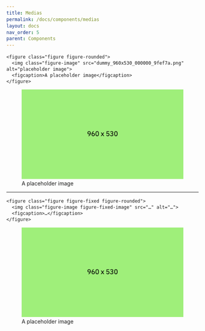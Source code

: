 ```yaml
---
title: Medias
permalink: /docs/components/medias
layout: docs
nav_order: 5
parent: Components
---
```


````
<figure class="figure figure-rounded">
  <img class="figure-image" src="dummy_960x530_000000_9fef7a.png" alt="placeholder image">
  <figcaption>A placeholder image</figcaption>
</figure>
````

<figure class="figure figure-rounded">
  <img class="figure-image" src="./dummy.png" alt="placeholder image">
  <figcaption>A placeholder image</figcaption>
</figure>

****

````
<figure class="figure figure-fixed figure-rounded">
  <img class="figure-image figure-fixed-image" src="…" alt="…">
  <figcaption>…</figcaption>
</figure>
````

<figure class="figure figure-fixed figure-rounded">
  <img class="figure-image figure-fixed-image" src="./dummy.png" alt="placeholder image">
  <figcaption>A placeholder image</figcaption>
</figure>

